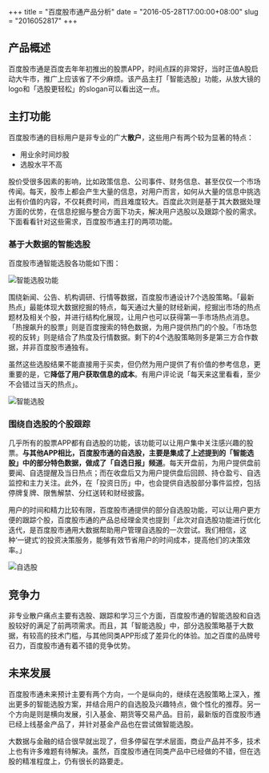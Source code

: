 +++
title = "百度股市通产品分析"
date = "2016-05-28T17:00:00+08:00"
slug = "2016052817"
+++

## 产品概述

百度股市通是百度去年年初推出的股票APP，时间点踩的非常好，当时正值A股启动大牛市，推广上应该省了不少麻烦。该产品主打「智能选股」功能，从放大镜的logo和「选股更轻松」的slogan可以看出这一点。

## 主打功能 

百度股市通的目标用户是非专业的广大**散户**，这些用户有两个较为显著的特点：

* 用业余时间炒股
* 选股水平不高

股价受很多因素的影响，比如政策信息、公司事件、财务信息、甚至仅仅一个市场传闻。每天，股市上都会产生大量的信息，对用户而言，如何从大量的信息中挑选出有价值的内容，不仅耗费时间，而且难度较大。百度此次则是基于其大数据处理方面的优势，在信息挖掘与整合方面下功夫，解决用户选股以及跟踪个股的需求。下面看看针对这些需求，百度股市通主打的两项功能。

### 基于大数据的智能选股

百度股市通智能选股各功能如下图：

![智能选股功能](/blog_static/2016/20160528-baidu-stock-app-01.png)

围绕新闻、公告、机构调研、行情等数据，百度股市通设计7个选股策略。「最新热点」最能体现大数据挖掘的特点，每天通过大量的财经新闻，挖掘出市场的热点题材及相关个股，并进行结构化展现，让用户也可以获得第一手市场热点消息。「热搜飙升的股票」则是百度搜索的特色数据，为用户提供热门的个股。「市场忽视的反转」则是结合了热度及行情数据。剩下的4个选股策略则多是第三方合作数据，并非百度股市通独有。

虽然这些选股结果不能直接用于买卖，但仍然为用户提供了有价值的参考信息，更重要的是，它**降低了用户获取信息的成本**。有用户评论说「每天来这里看看，至少不会错过当天的热点」。

![智能选股](/blog_static/2016/20160528-baidu-stock-app-02.png)

### 围绕自选股的个股跟踪

几乎所有的股票APP都有自选股的功能，该功能可以让用户集中关注感兴趣的股票。**与其他APP相比，百度股市通的自选股，主要是集成了上述提到的「智能选股」中的部分特色数据，做成了「自选日报」频道**。每天开盘前，为用户提供盘前要闻、自选提醒及当日热点；而在收盘后又为用户提供盘后回顾、持仓盈亏、自选监控和主力关注。此外，在「投资日历」中，也会提供自选股部分事件监控，包括停牌复牌、限售解禁、分红送转和财经披露。

用户的时间和精力比较有限，百度股市通提供的部分自选股功能，可以让用户更方便的跟踪个股，百度股市通的产品总经理金灵也提到「此次对自选股功能进行优化迭代，是百度股市通用大数据帮助用户管理自选股的一次尝试。我们相信，这种‘一键式’的投资决策服务，能够有效节省用户的时间成本，提高他们的决策效率。」

![自选股](/blog_static/2016/20160528-baidu-stock-app-03.png)

## 竞争力

非专业散户痛点主要有选股、跟踪和学习三个方面，百度股市通的智能选股和自选股较好的满足了前两项需求。而且，其「智能选股」中，部分选股策略基于大数据，有较高的技术门槛，与其他同类APP形成了差异化的体验。加之百度的品牌号召力，百度股市通有着不错的竞争优势。

## 未来发展

百度股市通未来预计主要有两个方向，一个是纵向的，继续在选股策略上深入，推出更多的智能选股方案，并结合用户的自选股及兴趣特点，做个性化的推荐。另一个方向是则是横向发展，引入基金、期货等交易产品。目前，最新版的百度股市通已经上线基金产品了，并针对基金产品也在尝试做智能选股。

大数据与金融的结合很早就出现了，但多停留在学术层面，商业产品并不多，技术上也有许多难题有待解决。虽然，百度股市通在同类产品中已经做的不错，但在选股的精准程度上，仍有很长的路要走。

